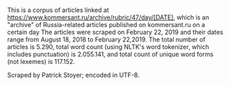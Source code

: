 This is a corpus of articles linked at https://www.kommersant.ru/archive/rubric/47/day/[DATE], 
which is an "archive" of Russia-related articles published on kommersant.ru on a certain day
The articles were scraped on February 22, 2019 and their dates range from August 18, 2018 
to February 22,2019. The total number of articles is 5.290,
total word count (using NLTK's word tokenizer, which includes punctuation) is 2.055.141, and 
total count of unique word forms (not lexemes) is 117.152. 

Scraped by Patrick Stoyer; encoded in UTF-8.